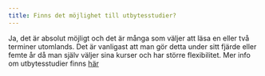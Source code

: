 ```yaml
---
title: Finns det möjlighet till utbytesstudier?
---
```


Ja, det är absolut möjligt och det är många som väljer att läsa en eller två terminer utomlands. Det är
vanligast att man gör detta under sitt fjärde eller femte år då man själv väljer sina kurser och har
större flexibilitet. Mer info om utbytesstudier finns [här](http://fixme.se)